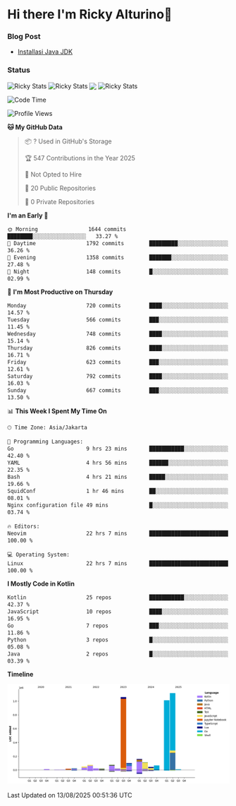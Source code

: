 # Hi there I'm Ricky Alturino👋

### Blog Post

<!-- BLOG-POST-LIST:START -->

- [Installasi Java JDK](https://onirutla.medium.com/installasi-java-jdk-ec701beeb5cb?source=rss-d9d81c918cc9------2)
<!-- BLOG-POST-LIST:END -->

### Status

<img align="center" alt="Ricky Stats" src="https://github-readme-stats.vercel.app/api?username=Alturino&theme=dark&show_icons=true&hide_border=false" />
<img align="center" alt="Ricky Stats" src="https://github-readme-stats.vercel.app/api/top-langs/?username=Alturino&theme=dark&show_icons=true&layout=compact"/>
<img align="center" width="640px" src="https://github-readme-stats.vercel.app/api/wakatime?username=Alturino&layout=compact&hide_border=true&theme=dark">
<img align="center" alt="Ricky Stats" src="https://leetcard.jacoblin.cool/alturino?border=0&radius=20&ext=activity"/>

<!--START_SECTION:waka-->
![Code Time](http://img.shields.io/badge/Code%20Time-1%2C334%20hrs%2033%20mins-blue)

![Profile Views](http://img.shields.io/badge/Profile%20Views-0-blue)

**🐱 My GitHub Data** 

> 📦 ? Used in GitHub's Storage 
 > 
> 🏆 547 Contributions in the Year 2025
 > 
> 🚫 Not Opted to Hire
 > 
> 📜 20 Public Repositories 
 > 
> 🔑 0 Private Repositories 
 > 
**I'm an Early 🐤** 

```text
🌞 Morning                1644 commits        ████████░░░░░░░░░░░░░░░░░   33.27 % 
🌆 Daytime                1792 commits        █████████░░░░░░░░░░░░░░░░   36.26 % 
🌃 Evening                1358 commits        ███████░░░░░░░░░░░░░░░░░░   27.48 % 
🌙 Night                  148 commits         █░░░░░░░░░░░░░░░░░░░░░░░░   02.99 % 
```
📅 **I'm Most Productive on Thursday** 

```text
Monday                   720 commits         ████░░░░░░░░░░░░░░░░░░░░░   14.57 % 
Tuesday                  566 commits         ███░░░░░░░░░░░░░░░░░░░░░░   11.45 % 
Wednesday                748 commits         ████░░░░░░░░░░░░░░░░░░░░░   15.14 % 
Thursday                 826 commits         ████░░░░░░░░░░░░░░░░░░░░░   16.71 % 
Friday                   623 commits         ███░░░░░░░░░░░░░░░░░░░░░░   12.61 % 
Saturday                 792 commits         ████░░░░░░░░░░░░░░░░░░░░░   16.03 % 
Sunday                   667 commits         ███░░░░░░░░░░░░░░░░░░░░░░   13.50 % 
```


📊 **This Week I Spent My Time On** 

```text
🕑︎ Time Zone: Asia/Jakarta

💬 Programming Languages: 
Go                       9 hrs 23 mins       ███████████░░░░░░░░░░░░░░   42.40 % 
YAML                     4 hrs 56 mins       ██████░░░░░░░░░░░░░░░░░░░   22.35 % 
Bash                     4 hrs 21 mins       █████░░░░░░░░░░░░░░░░░░░░   19.66 % 
SquidConf                1 hr 46 mins        ██░░░░░░░░░░░░░░░░░░░░░░░   08.01 % 
Nginx configuration file 49 mins             █░░░░░░░░░░░░░░░░░░░░░░░░   03.74 % 

🔥 Editors: 
Neovim                   22 hrs 7 mins       █████████████████████████   100.00 % 

💻 Operating System: 
Linux                    22 hrs 7 mins       █████████████████████████   100.00 % 
```

**I Mostly Code in Kotlin** 

```text
Kotlin                   25 repos            ███████████░░░░░░░░░░░░░░   42.37 % 
JavaScript               10 repos            ████░░░░░░░░░░░░░░░░░░░░░   16.95 % 
Go                       7 repos             ███░░░░░░░░░░░░░░░░░░░░░░   11.86 % 
Python                   3 repos             █░░░░░░░░░░░░░░░░░░░░░░░░   05.08 % 
Java                     2 repos             █░░░░░░░░░░░░░░░░░░░░░░░░   03.39 % 
```



**Timeline**

![Lines of Code chart](https://raw.githubusercontent.com/Alturino/Alturino/main/assets/bar_graph.png)


 Last Updated on 13/08/2025 00:51:36 UTC
<!--END_SECTION:waka-->
